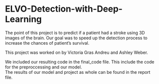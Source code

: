 # ELVO-Detection-with-Deep-Learning
The point of this project is to predict if a patient had a stroke using 3D images of the brain. Our goal was to speed up the detection process to increase the chances of patient’s survival.

This project was worked on by Victoria Gras Andreu and Ashley Weber.

We included our resulting code in the final_code file.  This include the code for the preproccessing and our model.  
The results of our model and project as whole can be found in the report file.
